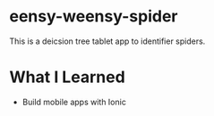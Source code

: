 # eensy-weensy-spider

This is a deicsion tree tablet app to identifier spiders.

# What I Learned

* Build mobile apps with Ionic
